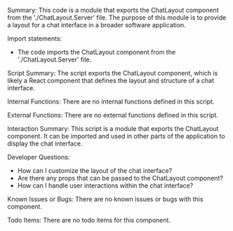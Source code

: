 Summary:
This code is a module that exports the ChatLayout component from the './ChatLayout.Server' file. The purpose of this module is to provide a layout for a chat interface in a broader software application.

Import statements:
- The code imports the ChatLayout component from the './ChatLayout.Server' file.

Script Summary:
The script exports the ChatLayout component, which is likely a React component that defines the layout and structure of a chat interface.

Internal Functions:
There are no internal functions defined in this script.

External Functions:
There are no external functions defined in this script.

Interaction Summary:
This script is a module that exports the ChatLayout component. It can be imported and used in other parts of the application to display the chat interface.

Developer Questions:
- How can I customize the layout of the chat interface?
- Are there any props that can be passed to the ChatLayout component?
- How can I handle user interactions within the chat interface?

Known Issues or Bugs:
There are no known issues or bugs with this component.

Todo Items:
There are no todo items for this component.